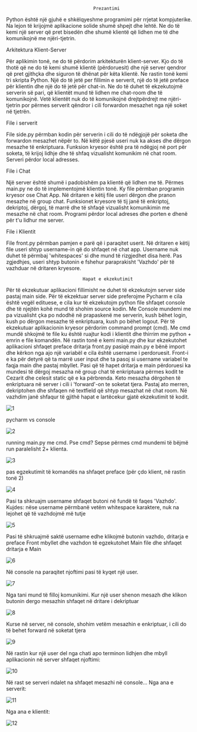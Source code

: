                                       
                                     Prezantimi
                                     
                                     
Python është një gjuhë e shkëlqyeshme programimi për rrjetat kompjuterike. Na lejon të krijojmë aplikacione solide shumë shpejt dhe lehtë. Ne do të kemi një server që pret bisedën dhe shumë klientë që lidhen me të dhe komunikojnë me njëri-tjetrin. 


Arkitektura Klient-Server

Për aplikimin tonë, ne do të përdorim arkitekturën klient-server. Kjo do të thotë që ne do të kemi shumë klientë (përdoruesit) dhe një server qendror që pret gjithçka dhe siguron të dhënat për këta klientë.
Ne rastin tonë kemi tri skripta Python. Një do të jetë per fillimin e serverit, një do të jetë preface për klientin dhe një do të jetë për chat-in. Ne do të duhet të ekzekutojmë serverin së pari, që klientët mund të lidhen me chat-room dhe të komunikojnë. Vetë klientët nuk do të komunikojnë drejtpërdrejt me njëri-tjetrin por përmes serverit qëndror i cili forwardon mesazhet nga një soket në tjetrën.


File i serverit

File side.py përmban kodin për serverin i cili do të ndëgjojë për soketa dhe forwardon mesazhet nëpër to. Në këtë pjesë useri nuk ka akses dhe dërgon mesazhe të enkriptuara. Funksion kryesor është pra të ndëgjoj në port për soketa, të krijoj lidhje dhe të shfaq vizualisht komunikim në chat room. Serveri përdor local adresses.

File i Chat

Një server është shumë i padobishëm pa klientë që lidhen me të. Përmes main.py ne do të implementojmë klientin tonë.
Ky file përmban programin kryesor ose Chat App. Në dritaren e këtij file useri dërgon dhe pranon mesazhe në group chat. Funksionet kryesore të tij janë të enkriptoj, dekriptoj, dërgoj, të marrë dhe të shfaqë vizualisht komunikimin me mesazhe në chat room. Programi përdor local adreses dhe porten e dhenë për t'u lidhur me server.

File i Klientit

File front.py përmban pamjen e parë që i paraqitet userit. Në dritaren e këtij file useri shtyp username-in që do shfaqet në chat app. Username nuk duhet të përmbaj 'whitespaces' si dhe mund të rizgjedhet disa herë. Pas zgjedhjes, useri shtyp butonin e fshehur paraprakisht 'Vazhdo' për të vazhduar në dritaren kryesore.
                                 
                                 Hapat e ekzekutimit


Për të ekzekutuar aplikacioni fillimisht ne duhet të ekzekutojm server side pastaj main side. Për të ekzektuar server side preferojme Pycharm e cila është vegël edituese, e cila kur të ekzekutojm python file shfaqet console dhe të njejtën kohë mund të shohim source kodin. Me Console mundemi me pa vizualisht çka po ndodhë në prapaskenë me serverin, kush bëhet login, kush po dërgon mesazhe të enkriptuara, kush po bëhet logout. Për të ekzekutuar aplikacionin kryesor përdorim command prompt (cmd). Me cmd mundë shkojmë te file ku është ruajtur kodi i klientit dhe thirrim me python + emrin e file komandën. Në rastin tonë e kemi main.py dhe kur ekzekutohet aplikacioni shfaqet preface dritarja front.py pasiqë main.py e bënë import dhe kërkon nga ajo një variabël e cila është username i perdoruesit. Front-i e ka për detyrë  që ta marrë user input dhe ta pasoj si username variabel te faqja main dhe pastaj mbyllet. Pasi që të hapet dritarja e main përdoruesi ka mundesi të dërgoj mesazha në group chat të enkriptuara përmes kodit te Cezarit dhe celesit static që e ka përbrenda. Keto mesazha dërgohen të enkriptuara në server i cili i 'forward'-on te soketat tjera. Pastaj ato merren, dekriptohen dhe shfaqen në textfield që shtyp mesazhat në chat room. Në vazhdim janë shfaqur të gjithë hapat e lartëcekur gjatë  ekzekutimit të kodit.




![1](https://user-images.githubusercontent.com/58037389/107862583-e6e16380-6e4d-11eb-897b-52680fd64efa.png)


pycharm vs console


![2](https://user-images.githubusercontent.com/58037389/107862652-64a56f00-6e4e-11eb-9e25-a547ecadc045.png)

running main.py me cmd. 
Pse cmd? 
Sepse përmes cmd mundemi të bëjmë run paralelisht 2+ klienta.


![3](https://user-images.githubusercontent.com/58037389/107862654-67a05f80-6e4e-11eb-8e4d-8dd28d19dfc5.png)



pas egzekutimit të komandës na shfaqet preface (për çdo klient, në rastin tonë 2)  



![4](https://user-images.githubusercontent.com/58037389/107862657-6e2ed700-6e4e-11eb-92ff-26d41bcd60e7.png)


Pasi ta  shkruajm  username shfaqet butoni në fundë të faqes 'Vazhdo'.
Kujdes: nëse username përmbanë vetëm whitespace karaktere, nuk na lejohet që të vazhdojmë më tutje


![5](https://user-images.githubusercontent.com/58037389/107862659-6ff89a80-6e4e-11eb-8dec-a7723041ac15.png)



Pasi të shkruajmë saktë username edhe klikojmë butonin vazhdo, dritarja e preface Front mbyllet dhe vazhdon të egzekutohet Main file dhe shfaqet dritarja e Main



![6](https://user-images.githubusercontent.com/58037389/107862662-71c25e00-6e4e-11eb-9515-ef95ef3645de.png)



Në console na paraqitet njoftimi pasi të kyqet një user.



![7](https://user-images.githubusercontent.com/58037389/107862665-7555e500-6e4e-11eb-8b8c-3b194335ea41.png)



Nga tani mund të filloj komunikimi. Kur një user shenon mesazh dhe klikon butonin dergo mesazhin shfaqet në dritare i dekriptuar




![8](https://user-images.githubusercontent.com/58037389/107862666-771fa880-6e4e-11eb-8a2b-feee5cb4c164.png)



Kurse në server, në console, shohim vetëm mesazhin e enkriptuar, i cili do të behet forward në soketat tjera



![9](https://user-images.githubusercontent.com/58037389/107862669-79820280-6e4e-11eb-9274-df741516d775.png)




Në rastin kur një user del nga chati apo terminon lidhjen dhe mbyll aplikacionin në server shfaqet njoftimi:




![10](https://user-images.githubusercontent.com/58037389/107862670-7b4bc600-6e4e-11eb-866a-96114696ea47.png)




Në rast se serveri ndalet na shfaqet mesazhi në console...
Nga ana e serverit:




![11](https://user-images.githubusercontent.com/58037389/107862673-7e46b680-6e4e-11eb-833c-c8039083968b.png)




Nga ana e klientit:




![12](https://user-images.githubusercontent.com/58037389/107862674-8141a700-6e4e-11eb-9508-ca5c419eebdb.png)



